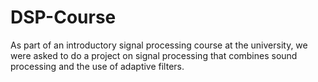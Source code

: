 # DSP-Course
As part of an introductory signal processing course at the university, we were asked to do a project on signal processing that combines sound processing and the use of adaptive filters.
